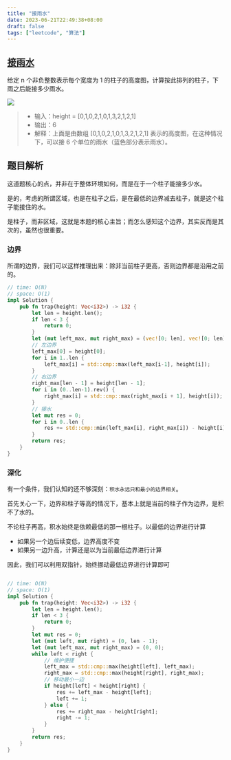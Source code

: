 ```yaml
---
title: "接雨水"
date: 2023-06-21T22:49:38+08:00
draft: false
tags: ["leetcode", "算法"]
---
```


## [接雨水](https://leetcode.cn/problems/trapping-rain-water/)

给定 n 个非负整数表示每个宽度为 1 的柱子的高度图，计算按此排列的柱子，下雨之后能接多少雨水。

![](https://assets.leetcode-cn.com/aliyun-lc-upload/uploads/2018/10/22/rainwatertrap.png)

>- 输入：height = [0,1,0,2,1,0,1,3,2,1,2,1]
>- 输出：6
>- 解释：上面是由数组 [0,1,0,2,1,0,1,3,2,1,2,1] 表示的高度图，在这种情况下，可以接 6 个单位的雨水（蓝色部分表示雨水）。

## 题目解析

这道题核心的点，并非在于整体环境如何，而是在于一个柱子能接多少水。

是的，考虑的所谓区域，也是在柱子之后，是在最低的边界减去柱子，就是这个柱子能接住的水。

是柱子，而非区域，这就是本题的核心主旨；而怎么感知这个边界，其实反而是其次的，虽然也很重要。


### 边界

所谓的边界，我们可以这样推理出来：除非当前柱子更高，否则边界都是沿用之前的。

```rust
// time: O(N)
// space: O(1)
impl Solution {
    pub fn trap(height: Vec<i32>) -> i32 {
        let len = height.len();
        if len < 3 {
            return 0;
        }
        let (mut left_max, mut right_max) = (vec![0; len], vec![0; len]);
        // 左边界
        left_max[0] = height[0];
        for i in 1..len {
            left_max[i] = std::cmp::max(left_max[i-1], height[i]);
        }
        // 右边界
        right_max[len - 1] = height[len - 1];
        for i in (0..len-1).rev() {
            right_max[i] = std::cmp::max(right_max[i + 1], height[i]);
        }
        // 接水
        let mut res = 0;
        for i in 0..len {
            res += std::cmp::min(left_max[i], right_max[i]) - height[i];
        }
        return res;
    }
}
```

### 深化

有一个条件，我们认知的还不够深刻：`积水永远只和最小的边界相关`。

首先关心一下，边界和柱子等高的情况下，基本上就是当前的柱子作为边界，是积不了水的。

不论柱子再高，积水始终是依赖最低的那一根柱子。以最低的边界进行计算
- 如果另一个边后续变低，边界高度不变
- 如果另一边升高，计算还是以为当前最低边界进行计算

因此，我们可以利用双指针，始终挪动最低边界进行计算即可

```rust

// time: O(N)
// space: O(1)
impl Solution {
    pub fn trap(height: Vec<i32>) -> i32 {
        let len = height.len();
        if len < 3 {
            return 0;
        }
        let mut res = 0;
        let (mut left, mut right) = (0, len - 1);
        let (mut left_max, mut right_max) = (0, 0);
        while left < right {
            // 维护便捷
            left_max = std::cmp::max(height[left], left_max);
            right_max = std::cmp::max(height[right], right_max);
            // 移动最小一边
            if height[left] < height[right] {
                res += left_max - height[left];
                left += 1;
            } else {
                res += right_max - height[right];
                right -= 1;
            }
        }
        return res;
    }
}
```



